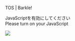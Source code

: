 TOS | Barkle!

JavaScriptを有効にしてください  
Please turn on your JavaScript

![](/static-assets/splash.png?1727873901991)